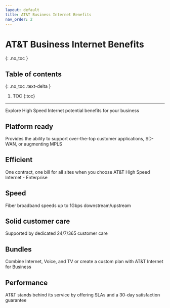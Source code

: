```yaml
---
layout: default
title: AT&T Business Internet Benefits
nav_order: 2
---
```


# AT&T Business Internet Benefits
{: .no_toc }

## Table of contents
{: .no_toc .text-delta }

1. TOC
{:toc}

---

Explore High Speed Internet potential benefits for your business

## Platform ready

Provides the ability to support over-the-top customer applications, SD-WAN, or augmenting MPLS

## Efficient

One contract, one bill for all sites when you choose AT&T High Speed Internet - Enterprise 

## Speed

Fiber broadband speeds up to 1Gbps downstream/upstream

## Solid customer care

Supported by dedicated 24/7/365 customer care

## Bundles

Combine Internet, Voice, and TV or create a custom plan with AT&T Internet for Business

## Performance

AT&T stands behind its service by offering SLAs and a 30-day satisfaction guarantee